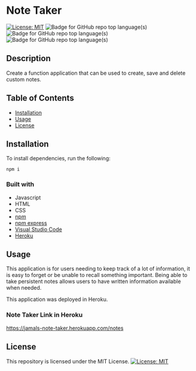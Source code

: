 # Note Taker
[![License: MIT](https://img.shields.io/badge/License-MIT-yellow.svg)](https://opensource.org/licenses/MIT) ![Badge for GitHub repo top language(s)](https://img.shields.io/badge/-JavaScript-blue)  ![Badge for GitHub repo top language(s)](https://img.shields.io/badge/-HTML-blue)  ![Badge for GitHub repo top language(s)](https://img.shields.io/badge/-CSS-blue)  

## Description
Create a function application that can be used to create, save and delete custom notes.

## Table of Contents
* [Installation](#installation)
* [Usage](#usage)
* [License](#license)

## Installation

To install dependencies, run the following:

```
npm i
```

### Built with
* Javascript
* HTML
* CSS
* [npm](https://nodejs.org/en/)
* [npm express](https://www.npmjs.com/package/express)
* [Visual Studio Code](code.visualstudio.com)
* [Heroku](www.heroku.com)

## Usage

This application is for users needing to keep track of a lot of information, it is easy to forget or be unable to recall something important. Being able to take persistent notes allows users to have written information available when needed.

This application was deployed in Heroku.

### Note Taker Link in Heroku

https://jamals-note-taker.herokuapp.com/notes

## License

This repository is licensed under the MIT License.
[![License: MIT](https://img.shields.io/badge/License-MIT-yellow.svg)](https://opensource.org/licenses/MIT)
